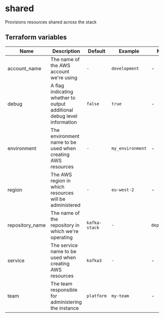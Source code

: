 # shared

Provisions resources shared across the stack

## Terraform variables

| Name            | Description                                                            | Default       | Example          | Notes        |
| --------------- | ---------------------------------------------------------------------- | ------------- | ---------------- | ------------ |
| account_name    | The name of the AWS account we're using                                | `-`           | `development`    | -            |
| debug           | A flag indicating whether to output additional debug level information | `false`       | `true`           | -            |
| environment     | The environment name to be used when creating AWS resources            | `-`           | `my_environment` | -            |
| region          | The AWS region in which resources will be administered                 | `-`           | `eu-west-2`      | -            |
| repository_name | The name of the repository in which we're operating                    | `kafka-stack` | `-`              | `deprecated` |
| service         | The service name to be used when creating AWS resources                | `kafka3`      | `-`              | -            |
| team            | The team responsible for administering the instance                    | `platform`    | `my-team`        | -            |

